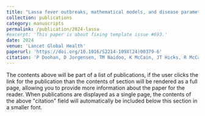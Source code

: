 ```yaml
---
title: "Lassa fever outbreaks, mathematical models, and disease parameters: a systematic review and meta-analysis"
collection: publications
category: manuscripts
permalink: /publication/2024-lassa
#excerpt: 'This paper is about fixing template issue #693.'
date: 2024
venue: 'Lancet Global Health'
paperurl: 'https://doi.org/10.1016/S2214-109X(24)00379-6'
citation: 'P Doohan, D Jorgensen, TM Naidoo, K McCain, JT Hicks, R McCabe, S Bhatia, **K Charniga**, G Cuomo-Dannenburg, A Hamlet, RK Nash, D Nikitin, T Rawson, RJ Sheppard, HJT Unwin, S van Elsland, A Cori, C Morgenstern, N Imai-Eaton, on behalf of the Pathogen Epidemiology Review Group. (2024). &quot;Lassa fever outbreaks, mathematical models, and disease parameters: a systematic review and meta-analysis.&quot; <i>Lancet Global Health</i>. 12(12): e1962-e1972.'
---
```


The contents above will be part of a list of publications, if the user clicks the link for the publication than the contents of section will be rendered as a full page, allowing you to provide more information about the paper for the reader. When publications are displayed as a single page, the contents of the above "citation" field will automatically be included below this section in a smaller font.
